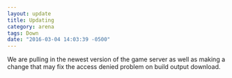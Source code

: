 ```yaml
---
layout: update
title: Updating
category: arena
tags: Down
date: "2016-03-04 14:03:39 -0500"
---
```


We are pulling in the newest version of the game server as well as making a change that may fix the access denied problem on build output download.
